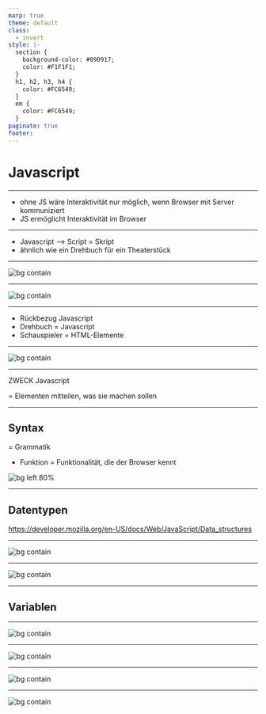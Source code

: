 ```yaml
---
marp: true
theme: default
class:
  - invert
style: |-
  section {
    background-color: #090917;
    color: #F1F1F1;
  }
  h1, h2, h3, h4 {
    color: #FC6549;
  }
  em {
    color: #FC6549;
  }
paginate: true
footer:
---
```


# Javascript

---

- ohne JS wäre Interaktivität nur möglich, wenn Browser mit Server kommuniziert
- JS ermöglicht Interaktivität im Browser

---

- Javascript --> Script = Skript
- ähnlich wie ein Drehbuch für ein Theaterstück

---

![bg contain](./Bilder/Bild1.png)

---

![bg contain](./Bilder/Bild2.png)

---

- Rückbezug Javascript
- Drehbuch = Javascript
- Schauspieler = HTML-Elemente

---

![bg contain](./Bilder/Bild3.png)

---

ZWECK Javascript

= Elementen mitteilen, was sie machen sollen

---

## Syntax

= Grammatik
- Funktion = Funktionalität, die der Browser kennt

![bg left 80%](./Bilder/Bild6.png)


---

## Datentypen

https://developer.mozilla.org/en-US/docs/Web/JavaScript/Data_structures

---

![bg contain](./Bilder/Bild5.png)

---

![bg contain](./Bilder/Bild4.png)

---

## Variablen

---

![bg contain](./Bilder/Bild7.png)

---

![bg contain](./Bilder/Bild8.png)

---

![bg contain](./Bilder/Bild9.png)

---

![bg contain](./Bilder/Bild10.png)